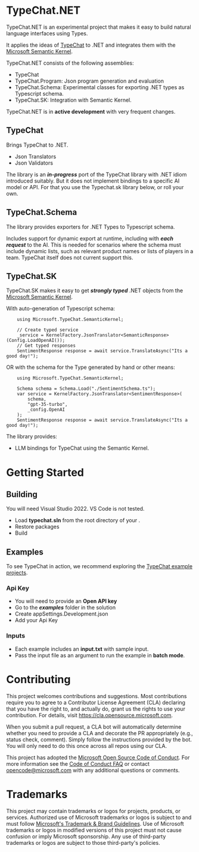 # TypeChat.NET

TypeChat.NET is an experimental project that makes it easy to build natural language interfaces using Types.

It applies the ideas of [TypeChat](https://github.com/microsoft/TypeChat) to .NET and integrates them with the [Microsoft Semantic Kernel](https://github.com/microsoft/semantic-kernel). 

TypeChat.NET consists of the following assemblies:
- TypeChat
- TypeChat.Program: Json program generation and evaluation
- TypeChat.Schema: Experimental classes for exporting .NET types as Typescript schema. 
- TypeChat.SK: Integration with Semantic Kernel. 

TypeChat.NET is in **active development** with very frequent changes. 

## TypeChat ##
Brings TypeChat to .NET.
- Json Translators
- Json Validators

The library is an ***in-progress*** port of the TypeChat library with .NET idiom introduced suitably. But it does not implement bindings to a specific AI model or API. For that you use the Typechat.sk library below, or roll your own.

## TypeChat.Schema ##
The library provides exporters for .NET Types to Typescript schema. 

Includes support for dynamic export at runtime, including with ***each request*** to the AI. This is needed for scenarios where the schema must include dynamic lists, such as relevant product names or lists of players in a team. TypeChat itself does not current support this. 

## TypeChat.SK ##
TypeChat.SK makes it easy to get ***strongly typed*** .NET objects from the [Microsoft Semantic Kernel](https://github.com/microsoft/semantic-kernel).

With auto-generation of Typescript schema:

        using Microsoft.TypeChat.SemanticKernel;

        // Create typed service
        _service = KernelFactory.JsonTranslator<SemanticResponse>(Config.LoadOpenAI());
        // Get typed responses
        SentimentResponse response = await service.TranslateAsync("Its a good day!");

OR with the schema for the Type generated by hand or other means:

        using Microsoft.TypeChat.SemanticKernel;

        Schema schema = Schema.Load("./SentimentSchema.ts");
        var service = KernelFactory.JsonTranslator<SentimentResponse>(
            schema,
            "gpt-35-turbo",
            _config.OpenAI
        );
        SentimentResponse response = await service.TranslateAsync("Its a good day!");


The library provides:
- LLM bindings for TypeChat using the Semantic Kernel.

# Getting Started 
## Building
You will need Visual Studio 2022. VS Code is not tested. 
- Load **typechat.sln** from the root directory of your . 
- Restore packages
- Build

## Examples

To see TypeChat in action, we recommend exploring the [TypeChat example projects](./examples). 

### Api Key
- You will need to provide an **Open API key**
- Go to the ***examples*** folder in the solution
- Create appSettings.Development.json
- Add your Api Key

### Inputs
- Each example includes an **input.txt** with sample input. 
- Pass the input file as an argument to run the example in **batch mode**. 

# Contributing

This project welcomes contributions and suggestions.  Most contributions require you to agree to a
Contributor License Agreement (CLA) declaring that you have the right to, and actually do, grant us
the rights to use your contribution. For details, visit https://cla.opensource.microsoft.com.

When you submit a pull request, a CLA bot will automatically determine whether you need to provide
a CLA and decorate the PR appropriately (e.g., status check, comment). Simply follow the instructions
provided by the bot. You will only need to do this once across all repos using our CLA.

This project has adopted the [Microsoft Open Source Code of Conduct](https://opensource.microsoft.com/codeofconduct/).
For more information see the [Code of Conduct FAQ](https://opensource.microsoft.com/codeofconduct/faq/) or
contact [opencode@microsoft.com](mailto:opencode@microsoft.com) with any additional questions or comments.

# Trademarks

This project may contain trademarks or logos for projects, products, or services. Authorized use of Microsoft 
trademarks or logos is subject to and must follow 
[Microsoft's Trademark & Brand Guidelines](https://www.microsoft.com/en-us/legal/intellectualproperty/trademarks/usage/general).
Use of Microsoft trademarks or logos in modified versions of this project must not cause confusion or imply Microsoft sponsorship.
Any use of third-party trademarks or logos are subject to those third-party's policies.
